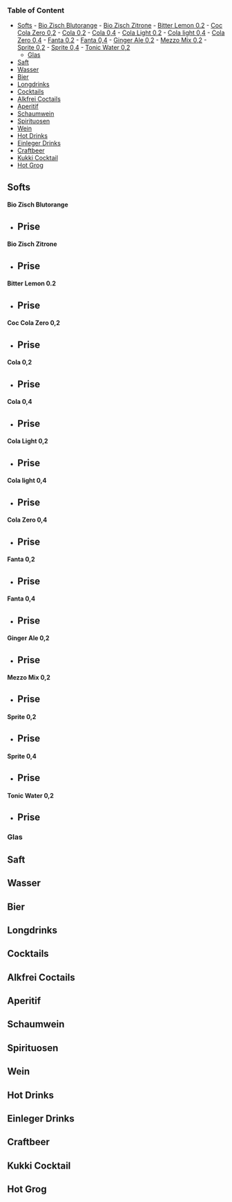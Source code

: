 ### Table of Content
<!-- TOC -->

- [Softs](#softs)
        - [Bio Zisch Blutorange](#bio-zisch-blutorange)
        - [Bio Zisch Zitrone](#bio-zisch-zitrone)
        - [Bitter Lemon 0.2](#bitter-lemon-02)
        - [Coc Cola Zero 0,2](#coc-cola-zero-02)
        - [Cola 0,2](#cola-02)
        - [Cola 0,4](#cola-04)
        - [Cola Light 0,2](#cola-light-02)
        - [Cola light 0,4](#cola-light-04)
        - [Cola Zero 0,4](#cola-zero-04)
        - [Fanta 0,2](#fanta-02)
        - [Fanta 0,4](#fanta-04)
        - [Ginger Ale 0,2](#ginger-ale-02)
        - [Mezzo Mix 0,2](#mezzo-mix-02)
        - [Sprite 0,2](#sprite-02)
        - [Sprite 0,4](#sprite-04)
        - [Tonic Water 0,2](#tonic-water-02)
    - [Glas](#glas)
- [Saft](#saft)
- [Wasser](#wasser)
- [Bier](#bier)
- [Longdrinks](#longdrinks)
- [Cocktails](#cocktails)
- [Alkfrei Coctails](#alkfrei-coctails)
- [Aperitif](#aperitif)
- [Schaumwein](#schaumwein)
- [Spirituosen](#spirituosen)
- [Wein](#wein)
- [Hot Drinks](#hot-drinks)
- [Einleger Drinks](#einleger-drinks)
- [Craftbeer](#craftbeer)
- [Kukki Cocktail](#kukki-cocktail)
- [Hot Grog](#hot-grog)

<!-- /TOC -->




## Softs
#### Bio Zisch Blutorange
- **Prise**
  - 
#### Bio Zisch Zitrone
- **Prise**
  - 
#### Bitter Lemon 0.2
- **Prise**
  - 
#### Coc Cola Zero 0,2
- **Prise**
  - 
#### Cola 0,2
- **Prise**
  - 
#### Cola 0,4
- **Prise**
  - 
#### Cola Light 0,2
- **Prise**
  - 
#### Cola light 0,4
- **Prise**
  - 
#### Cola Zero 0,4
- **Prise**
  - 
#### Fanta 0,2
- **Prise**
  - 
#### Fanta 0,4
- **Prise**
  - 
#### Ginger Ale 0,2
- **Prise**
  - 
#### Mezzo Mix 0,2
- **Prise**
  - 
#### Sprite 0,2
- **Prise**
  - 
#### Sprite 0,4
- **Prise**
  - 
#### Tonic Water 0,2
- **Prise**
  - 
### Glas
## Saft
## Wasser
## Bier
## Longdrinks
## Cocktails
## Alkfrei Coctails
## Aperitif
## Schaumwein
## Spirituosen
## Wein
## Hot Drinks
## Einleger Drinks
## Craftbeer
## Kukki Cocktail
## Hot Grog






